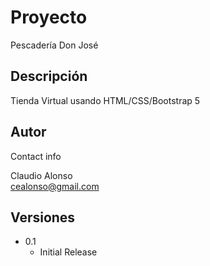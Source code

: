# Proyecto

Pescadería Don José

## Descripción

Tienda Virtual usando HTML/CSS/Bootstrap 5

## Autor

Contact info

Claudio Alonso  
[cealonso@gmail.com](cealonso@gmail.com)

## Versiones

* 0.1
    * Initial Release

